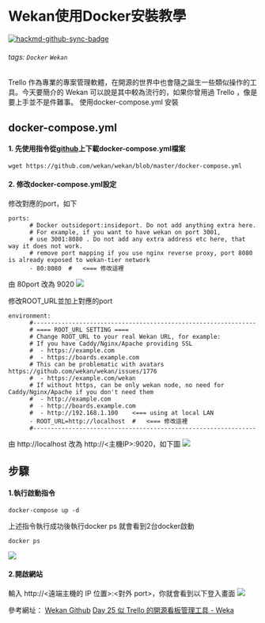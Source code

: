 # Wekan使用Docker安裝教學

[![hackmd-github-sync-badge](https://hackmd.io/SIr5nxXwRA-m-RX58IPTWQ/badge)](https://hackmd.io/SIr5nxXwRA-m-RX58IPTWQ)


###### tags: `Docker` `Wekan` 
Trello 作為專業的專案管理軟體，在開源的世界中也會隨之誕生一些類似操作的工具。今天要簡介的 Wekan 可以說是其中較為流行的，如果你曾用過 Trello ，像是要上手並不是件難事。
使用docker-compose.yml 安裝

## docker-compose.yml
#### 1. 先使用指令從[github](https://github.com/wekan/wekan)上下載docker-compose.yml檔案
```
wget https://github.com/wekan/wekan/blob/master/docker-compose.yml
```

#### 2. 修改docker-compose.yml設定
修改對應的port，如下
```
ports:
      # Docker outsideport:insideport. Do not add anything extra here.
      # For example, if you want to have wekan on port 3001,
      # use 3001:8080 . Do not add any extra address etc here, that way it does not work.
      # remove port mapping if you use nginx reverse proxy, port 8080 is already exposed to wekan-tier network
      - 80:8080  #   <=== 修改這裡
```
由 80port 改為 9020
![](https://i.imgur.com/09sMJAs.png)

修改ROOT_URL並加上對應的port
```
environment:
      #---------------------------------------------------------------
      # ==== ROOT_URL SETTING ====
      # Change ROOT_URL to your real Wekan URL, for example:
      # If you have Caddy/Nginx/Apache providing SSL
      #  - https://example.com
      #  - https://boards.example.com
      # This can be problematic with avatars https://github.com/wekan/wekan/issues/1776
      #  - https://example.com/wekan
      # If without https, can be only wekan node, no need for Caddy/Nginx/Apache if you don't need them
      #  - http://example.com
      #  - http://boards.example.com
      #  - http://192.168.1.100    <=== using at local LAN
      - ROOT_URL=http://localhost  #   <=== 修改這裡
      #---------------------------------------------------------------
```

由 http://localhost 改為 http://<主機IP>:9020，如下圖
![](https://i.imgur.com/UreP1sy.png)

## 步驟
#### 1.執行啟動指令
```
docker-compose up -d
```
上述指令執行成功後執行docker ps 就會看到2台docker啟動
```
docker ps
```
![](https://i.imgur.com/2xLJVT4.png)

#### 2.開啟網站
輸入 http://<遠端主機的 IP 位置>:<對外 port>，你就會看到以下登入畫面
![](https://i.imgur.com/H9Vaf86.png)

參考網址：
[Wekan Github](https://github.com/wekan/wekan)
[Day 25 似 Trello 的開源看板管理工具 - Weka](https://ithelp.ithome.com.tw/articles/10279889)
